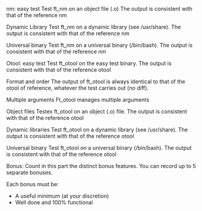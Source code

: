 nm: easy test
Test ft_nm on an object file (.o)
The output is consistent with that of the reference nm

Dynamic Library
Test ft_nm on a dynamic library (see /usr/share).
The output is consistent with that of the reference nm

Universal binary
Test ft_nm on a universal binary (/bin/bash).
The output is consistent with that of the reference nm


Otool: easy test
Test ft_otool on the easy test binary.
The output is consistent with that of the reference otool

Format and order
The output of ft_otool is always identical to that of the otool of reference, whatever the test carries out (no diff).

Multiple arguments
Ft_otool manages multiple arguments

Object files
Testex ft_otool on an object (.o) file.
The output is consistent with that of the reference otool

Dynamic libraries
Test ft_otool on a dynamic library (see /usr/share).
The output is consistent with that of the reference otool

Universal binary
Test ft_otool on a universal binary (/bin/bash).
The output is consistent with that of the reference otool

Bonus:
Count in this part the distinct bonus features. You can record up to 5 separate bonuses.

Each bonus must be:
- A useful minimum (at your discretion)
- Well done and 100% functional